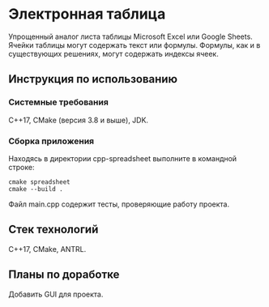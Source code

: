 # Электронная таблица
Упрощенный аналог листа таблицы Microsoft Excel или Google Sheets. Ячейки таблицы могут содержать текст или формулы. Формулы, как и в существующих решениях, могут содержать индексы ячеек.
## Инструкция по использованию
### Системные требования
C++17, CMake (версия 3.8 и выше), JDK.
### Сборка приложения
Находясь в директории cpp-spreadsheet выполните в командной строке:
```
cmake spreadsheet
cmake --build .
```
Файл main.cpp содержит тесты, проверяющие работу проекта.
## Стек технологий
С++17, CMake, ANTRL.
## Планы по доработке
Добавить GUI для проекта.
